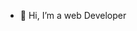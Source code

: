 - 👋 Hi, I’m a web Developer

<!---
suryatalemoni/suryatalemoni is a ✨ special ✨ repository because its `README.md` (this file) appears on your GitHub profile.
You can click the Preview link to take a look at your changes.
--->
